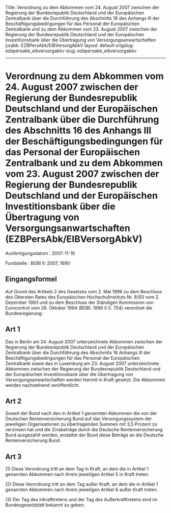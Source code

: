 Title: Verordnung zu dem Abkommen vom 24. August 2007 zwischen der Regierung der Bundesrepublik
  Deutschland und der Europäischen Zentralbank über die Durchführung des Abschnitts
  16 des Anhangs III der Beschäftigungsbedingungen für das Personal der Europäischen
  Zentralbank und zu dem Abkommen vom 23. August 2007 zwischen der Regierung der Bundesrepublik
  Deutschland und der Europäischen Investitionsbank über die Übertragung von Versorgungsanwartschaften
jurabk: EZBPersAbk/EIBVersorgAbkV
layout: default
origslug: ezbpersabk_eibversorgabkv
slug: ezbpersabk_eibversorgabkv

---

# Verordnung zu dem Abkommen vom 24. August 2007 zwischen der Regierung der Bundesrepublik Deutschland und der Europäischen Zentralbank über die Durchführung des Abschnitts 16 des Anhangs III der Beschäftigungsbedingungen für das Personal der Europäischen Zentralbank und zu dem Abkommen vom 23. August 2007 zwischen der Regierung der Bundesrepublik Deutschland und der Europäischen Investitionsbank über die Übertragung von Versorgungsanwartschaften (EZBPersAbk/EIBVersorgAbkV)

Ausfertigungsdatum
:   2007-11-16

Fundstelle
:   BGBl II: 2007, 1690


## Eingangsformel

Auf Grund des Artikels 2 des Gesetzes vom 2. Mai 1996 zu dem Beschluss
des Obersten Rates des Europäischen Hochschulinstituts Nr. 8/93 vom 2.
Dezember 1993 und zu dem Beschluss der Ständigen Kommission von
Eurocontrol vom 28. Oktober 1994 (BGBl. 1996 II S. 754) verordnet die
Bundesregierung:


## Art 1

Das in Berlin am 24. August 2007 unterzeichnete Abkommen zwischen der
Regierung der Bundesrepublik Deutschland und der Europäischen
Zentralbank über die Durchführung des Abschnitts 16 Anhangs III der
Beschäftigungsbedingungen für das Personal der Europäischen
Zentralbank sowie das in Luxemburg am 23. August 2007 unterzeichnete
Abkommen zwischen der Regierung der Bundesrepublik Deutschland und der
Europäischen Investitionsbank über die Übertragung von
Versorgungsanwartschaften werden hiermit in Kraft gesetzt. Die
Abkommen werden nachstehend veröffentlicht.


## Art 2

Soweit der Bund nach den in Artikel 1 genannten Abkommen die von der
Deutschen Rentenversicherung Bund auf das Versorgungssystem der
jeweiligen Organisationen zu übertragenden Summen mit 3,5 Prozent zu
verzinsen hat und die Zinsbeträge durch die Deutsche
Rentenversicherung Bund ausgezahlt werden, erstattet der Bund diese
Beträge an die Deutsche Rentenversicherung Bund.


## Art 3

(1) Diese Verordnung tritt an dem Tag in Kraft, an dem die in Artikel
1 genannten Abkommen nach ihrem jeweiligen Artikel 5 in Kraft treten.

(2) Diese Verordnung tritt an dem Tag außer Kraft, an dem die in
Artikel 1 genannten Abkommen nach ihrem jeweiligen Artikel 6 außer
Kraft treten.

(3) Der Tag des Inkrafttretens und der Tag des Außerkrafttretens sind
im Bundesgesetzblatt bekannt zu geben.

